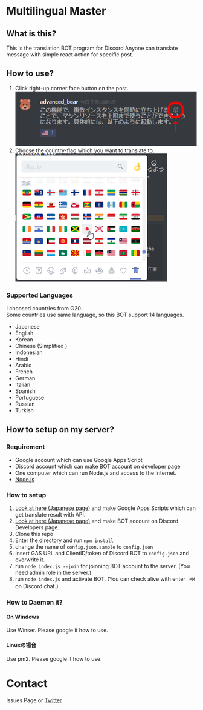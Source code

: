 # Multilingual Master
## What is this?
This is the translation BOT program for Discord
Anyone can translate message with simple react action for specific post.

## How to use?
1. Click right-up corner face button on the post.
![image1](image1.png)
2. Choose the country-flag which you want to translate to. 
![image2](image2.png)

### Supported Languages
I choosed countries from G20.  
Some countries use same language, so this BOT support 14 languages.
- Japanese
- English
- Korean
- Chinese (Simplified )
- Indonesian
- Hindi
- Arabic
- French
- German
- Italian
- Spanish
- Portuguese
- Russian
- Turkish

## How to setup on my server?
### Requirement
- Google account which can use Google Apps Script
- Discord account which can make BOT account on developer page
- One computer which can run Node.js and access to the Internet.
- [Node.js](https://nodejs.org/)
### How to setup
1. [Look at here (Japanese page)](https://qiita.com/tanabee/items/c79c5c28ba0537112922) and make Google Apps Scripts which can get translate result with API.
1. [Look at here (Japanese page)](https://github.com/advancedbear/TweetDiscordStatus/blob/master/doc/DiscordBOT.md) and make BOT account on Discord Developers page.
1. Clone this repo
1. Enter the directory and run `npm install`
1. change the name of `config.json.sample` to `config.json`
1. Insert GAS URL and ClientID/token of Discord BOT to `config.json` and overwrite it.
1. run `node index.js --join` for joinning BOT account to the server. (You need admin role in the server.)
1. run `node index.js` and activate BOT. (You can check alive with enter `!MM` on Discord chat.）
### How to Daemon it?
#### On Windows
Use Winser.
Please google it how to use.
#### Linuxの場合
Use pm2.
Please google it how to use.

# Contact
Issues Page or [Twitter](https://twitter.com/advanced_bear)